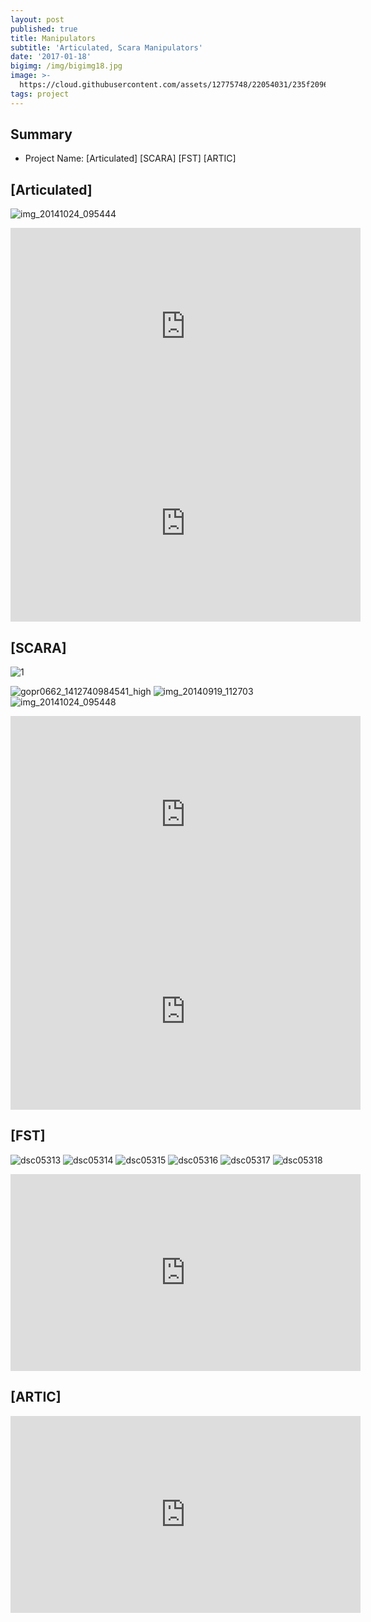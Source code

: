```yaml
---
layout: post
published: true
title: Manipulators
subtitle: 'Articulated, Scara Manipulators'
date: '2017-01-18'
bigimg: /img/bigimg18.jpg
image: >-
  https://cloud.githubusercontent.com/assets/12775748/22054031/235f2096-dd97-11e6-9876-4da33c8c094f.png
tags: project
---
```


## Summary
* Project Name: [Articulated] [SCARA] [FST] [ARTIC]


## [Articulated]

![img_20141024_095444](https://cloud.githubusercontent.com/assets/12775748/22054024/1ec411cc-dd97-11e6-9226-8972ea3519f4.jpg)

<iframe width="560" height="315" src="https://www.youtube.com/embed/5hWb8-fZVZQ" frameborder="0" allowfullscreen></iframe>
<iframe width="560" height="315" src="https://www.youtube.com/embed/TujLiFo84Nw" frameborder="0" allowfullscreen></iframe>


## [SCARA]

![1](https://cloud.githubusercontent.com/assets/12775748/22054031/235f2096-dd97-11e6-9876-4da33c8c094f.png)

![gopr0662_1412740984541_high](https://cloud.githubusercontent.com/assets/12775748/22054029/231b5b2c-dd97-11e6-8f08-0d4630c32199.JPG)
![img_20140919_112703](https://cloud.githubusercontent.com/assets/12775748/22054030/233d3198-dd97-11e6-9050-135122b97abc.jpg)
![img_20141024_095448](https://cloud.githubusercontent.com/assets/12775748/22054032/235f4a8a-dd97-11e6-8e7f-0af9c090ed7f.jpg)

<iframe width="560" height="315" src="https://www.youtube.com/embed/aAiKc-duiuE" frameborder="0" allowfullscreen></iframe>
<iframe width="560" height="315" src="https://www.youtube.com/embed/Gpl4qjtYkgo" frameborder="0" allowfullscreen></iframe>


## [FST]

![dsc05313](https://cloud.githubusercontent.com/assets/12775748/22054034/2a652c50-dd97-11e6-8899-be94d79648c2.JPG)
![dsc05314](https://cloud.githubusercontent.com/assets/12775748/22054035/2a8a2dfc-dd97-11e6-91aa-0b5c5f4da796.JPG)
![dsc05315](https://cloud.githubusercontent.com/assets/12775748/22054036/2aa18768-dd97-11e6-9b24-bbbf1782e992.JPG)
![dsc05316](https://cloud.githubusercontent.com/assets/12775748/22054037/2aa873ac-dd97-11e6-9cc5-b89d34629179.JPG)
![dsc05317](https://cloud.githubusercontent.com/assets/12775748/22054038/2aa906be-dd97-11e6-944f-63cb6720aa90.JPG)
![dsc05318](https://cloud.githubusercontent.com/assets/12775748/22054039/2ab35a06-dd97-11e6-8d5d-7734f910e144.JPG)

<iframe width="560" height="315" src="https://www.youtube.com/embed/-qxyxjNXVO4" frameborder="0" allowfullscreen></iframe>


## [ARTIC]
<iframe width="560" height="315" src="https://www.youtube.com/embed/M0dMdp8--jA" frameborder="0" allowfullscreen></iframe>
